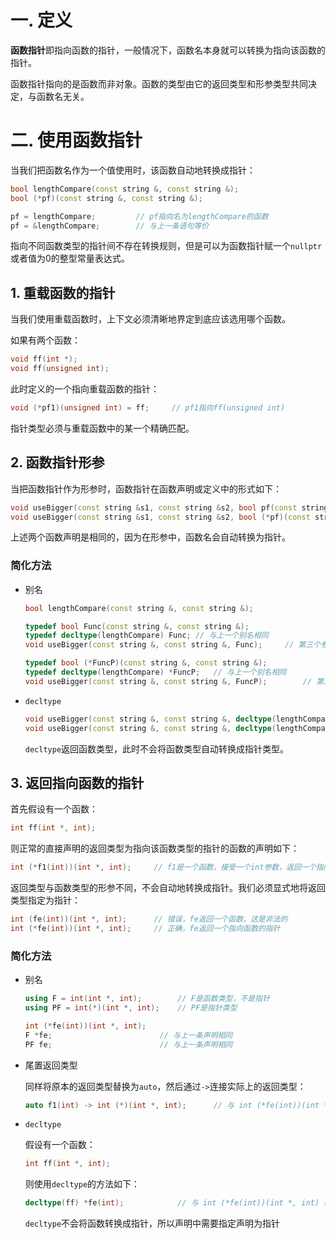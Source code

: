 # 一. 定义

**函数指针**即指向函数的指针，一般情况下，函数名本身就可以转换为指向该函数的指针。

函数指针指向的是函数而非对象。函数的类型由它的返回类型和形参类型共同决定，与函数名无关。



# 二. 使用函数指针

当我们把函数名作为一个值使用时，该函数自动地转换成指针：

```c++
bool lengthCompare(const string &, const string &);
bool (*pf)(const string &, const string &);

pf = lengthCompare;			// pf指向名为lengthCompare的函数
pf = &lengthCompare;		// 与上一条语句等价
```

指向不同函数类型的指针间不存在转换规则，但是可以为函数指针赋一个`nullptr`或者值为0的整型常量表达式。

## 1. 重载函数的指针

当我们使用重载函数时，上下文必须清晰地界定到底应该选用哪个函数。

如果有两个函数：

```c++
void ff(int *);
void ff(unsigned int);
```

此时定义的一个指向重载函数的指针：

```c++
void (*pf1)(unsigned int) = ff;		// pf1指向ff(unsigned int)
```

指针类型必须与重载函数中的某一个精确匹配。

## 2. 函数指针形参

当把函数指针作为形参时，函数指针在函数声明或定义中的形式如下：

```c++
void useBigger(const string &s1, const string &s2, bool pf(const string &, const string &));
void useBigger(const string &s1, const string &s2, bool (*pf)(const string &, const string &));
```

上述两个函数声明是相同的，因为在形参中，函数名会自动转换为指针。

### 简化方法

- 别名

  ```c++
  bool lengthCompare(const string &, const string &);
  
  typedef bool Func(const string &, const string &);
  typedef decltype(lengthCompare) Func;	// 与上一个别名相同
  void useBigger(const string &, const string &, Func);		// 第三个参数是函数，会被转换为对应类型的函数指针
  
  typedef bool (*FuncP)(const string &, const string &);
  typedef decltype(lengthCompare) *FuncP;	// 与上一个别名相同
  void useBigger(const string &, const string &, FuncP);		// 第三个参数是指向函数的指针
  ```

- `decltype`

  ```c++
  void useBigger(const string &, const string &, decltype(lengthCompare));		// 第三个参数是函数，会被转换为对应的函数指针
  void useBigger(const string &, const string &, decltype(lengthCompare) *);		// 第三个参数是指向函数的指针
  ```

  `decltype`返回函数类型，此时不会将函数类型自动转换成指针类型。

## 3. 返回指向函数的指针

首先假设有一个函数：

```c++
int ff(int *, int);
```

则正常的直接声明的返回类型为指向该函数类型的指针的函数的声明如下：

```c++
int (*f1(int))(int *, int);		// f1是一个函数，接受一个int参数，返回一个指向int (int *, int)类型函数的指针
```

返回类型与函数类型的形参不同，不会自动地转换成指针。我们必须显式地将返回类型指定为指针：

```c++
int (fe(int))(int *, int);		// 错误，fe返回一个函数，这是非法的
int (*fe(int))(int *, int);		// 正确，fe返回一个指向函数的指针
```

### 简化方法

- 别名

  ```c++
  using F = int(int *, int);		// F是函数类型，不是指针
  using PF = int(*)(int *, int);	// PF是指针类型
  
  int (*fe(int))(int *, int);
  F *fe;						// 与上一条声明相同
  PF fe;						// 与上一条声明相同
  ```

- 尾置返回类型

  同样将原本的返回类型替换为`auto`，然后通过`->`连接实际上的返回类型：

  ```c++
  auto f1(int) -> int (*)(int *, int);		// 与 int (*fe(int))(int *, int) 相同
  ```

- `decltype`

  假设有一个函数：

  ```c++
  int ff(int *, int);
  ```

  则使用`decltype`的方法如下：

  ```c++
  decltype(ff) *fe(int);			// 与 int (*fe(int))(int *, int) 相同
  ```

  `decltype`不会将函数转换成指针，所以声明中需要指定声明为指针